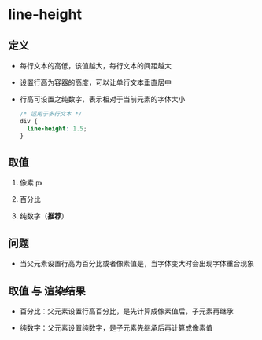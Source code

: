 # line-height

## 定义

- 每行文本的高低，该值越大，每行文本的间距越大

- 设置行高为容器的高度，可以让单行文本垂直居中

- 行高可设置之纯数字，表示相对于当前元素的字体大小

  ```css
  /* 适用于多行文本 */
  div {
    line-height: 1.5;
  }
  ```

## 取值

1. 像素 `px`

2. 百分比

3. 纯数字（**推荐**）

## 问题

- 当父元素设置行高为百分比或者像素值是，当字体变大时会出现字体重合现象

## 取值 与 渲染结果

- 百分比：父元素设置行高百分比，是先计算成像素值后，子元素再继承

- 纯数字：父元素设置纯数字，是子元素先继承后再计算成像素值
